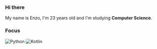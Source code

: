 ### Hi there

<p align="left"> 
  My name is Enzo, I'm 23 years old and I'm studying <strong>Computer Science</strong>.<br>
</p>

### Focus
![Python](https://img.shields.io/badge/Python-3776AB.svg?style=for-the-badge&logo=Python&logoColor=fff)
![Kotlin](https://img.shields.io/badge/-Kotlin-A97BFF?style=for-the-badge&logo=kotlin&logoColor=fff)

